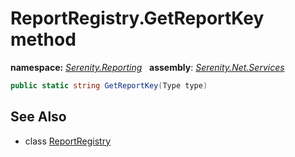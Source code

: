# ReportRegistry.GetReportKey method
**namespace:** *[Serenity.Reporting](../../README.md#serenity.reporting-namespace)*   **assembly**: *[Serenity.Net.Services](../../README.md)*

```csharp
public static string GetReportKey(Type type)
```

## See Also

* class [ReportRegistry](../ReportRegistry.md)